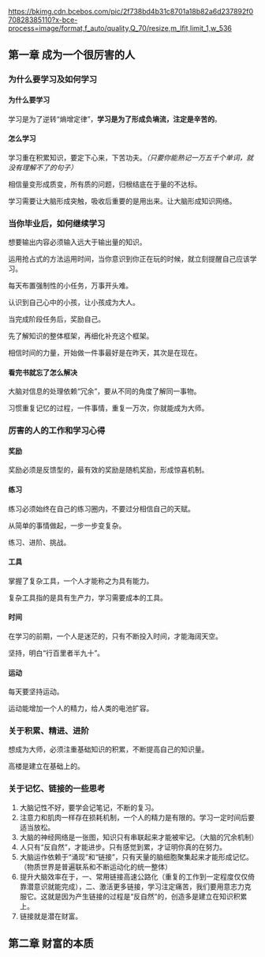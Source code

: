 https://bkimg.cdn.bcebos.com/pic/2f738bd4b31c8701a18b82a6d237892f070828385110?x-bce-process=image/format,f_auto/quality,Q_70/resize,m_lfit,limit_1,w_536
## 第一章 成为一个很厉害的人

### 为什么要学习及如何学习

#### 为什么要学习

学习是为了逆转“熵增定律”，**学习是为了形成负墒流，注定是辛苦的**。

#### 怎么学习

学习重在积累知识，要定下心来，下苦功夫。*（只要你能熟记一万五千个单词，就没有理解不了的句子）*

相信量变形成质变，所有质的问题，归根结底在于量的不达标。

学习需要让大脑形成突触，吸收后重要的是用出来。让大脑形成知识网络。

### 当你毕业后，如何继续学习

想要输出内容必须输入远大于输出量的知识。

运用抢占式的方法运用时间，当你意识到你正在玩的时候，就立刻提醒自己应该学习。

每天布置强制性的小任务，万事开头难。

认识到自己心中的小孩，让小孩成为大人。

当完成阶段任务后，奖励自己。

先了解知识的整体框架，再细化补充这个框架。

相信时间的力量，开始做一件事最好是在昨天，其次是在现在。

#### 看完书就忘了怎么解决

大脑对信息的处理依赖“冗余”，要从不同的角度了解同一事物。

习惯重复记忆的过程，一件事情，重复一万次，你就能成为大师。

### 厉害的人的工作和学习心得

#### 奖励

奖励必须是反馈型的，最有效的奖励是随机奖励，形成惊喜机制。

#### 练习

练习必须始终在自己的练习圈内，不要过分相信自己的天赋。

从简单的事情做起，一步一步变复杂。

练习、进阶、挑战。

#### 工具

掌握了复杂工具，一个人才能称之为具有能力。

复杂工具指的是具有生产力，学习需要成本的工具。

#### 时间

在学习的前期，一个人是迷茫的，只有不断投入时间，才能海阔天空。

坚持，明白“行百里者半九十”。

#### 运动

每天要坚持运动。

运动能增加一个人的精力，给人类的电池扩容。

### 关于积累、精进、进阶

想成为大师，必须注重基础知识的积累，不断提高自己的知识量。

高楼是建立在基础上的。

### 关于记忆、链接的一些思考

1. 大脑记性不好，要学会记笔记，不断的复习。
2. 注意力和肌肉一样存在损耗机制，一个人的精力是有限的。学习一定时间后要适当放松。
3. 大脑的神经网络是一张图，知识只有串联起来才能被牢记。（大脑的冗余机制）
4. 人只有“反自然”，才能进步。只有感觉到累，才证明你真的在努力。
5. 大脑运作依赖于“涌现”和“链接”，只有天量的脑细胞聚集起来才能形成记忆。（物质世界是普遍联系和不断运动化的统一整体）
6. 提升大脑效率在于，一、常用链接高速公路化（重复的工作到一定程度仅仅倚靠潜意识就能完成），二、激活更多链接，学习注定痛苦，我们要用意志力克服它。这就是因为产生链接的过程是“反自然”的，创造多是建立在知识积累上。
7. 链接就是潜在财富。

## 第二章 财富的本质


